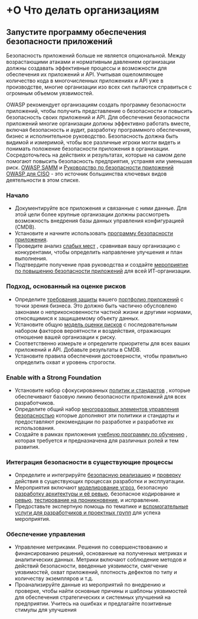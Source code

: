 # +O Что делать организациям

## Запустите программу обеспечения безопасности приложений

Безопасность приложений больше не является опциональной. Между возрастающими атаками и нормативным давлением организации должны создавать эффективные процессы и возможности для обеспечения их приложений и API. Учитывая ошеломляющее количество кода в многочисленных приложениях и API уже в производстве, многие организации изо всех сил пытаются справиться с огромным объемом уязвимостей. 

OWASP рекомендует организациям создать программу безопасности приложений, чтобы получить представление о безопасности и повысить безопасность своих приложений и API. Для обеспечения безопасности приложений многие организации должны эффективно работать вместе, включая безопасность и аудит, разработку программного обеспечения, бизнес и исполнительное руководство. Безопасность должна быть видимой и измеримой, чтобы все различные игроки могли видеть и понимать положение безопасности приложения в организации. Сосредоточьтесь на действиях и результатах, которые на самом деле помогают повысить безопасность предприятия, устраняя или уменьшая риск. [OWASP SAMM](https://www.owasp.org/index.php/OWASP_SAMM_Project) и [Руководство по безопасности приложений OWASP для CISO](https://www.owasp.org/index.php/Application_Security_Guide_For_CISOs) - это источник большинства ключевых видов деятельности в этом списке.

### Начало

* Документируйте все приложения и связанные с ними данные. Для этой цели более крупные организации должны рассмотреть возможность внедрения базы данных управления конфигурацией (CMDB).
* Установите и начните использовать [программу безопасности приложения](https://www.owasp.org/index.php/SAMM_-_Strategy_&_Metrics_-_1).
* Проведите анализ [слабых мест](https://www.owasp.org/index.php/SAMM_-_Strategy_&_Metrics_-_3) , сравнивая вашу организацию с конкурентами, чтобы определить направление улучшения и план выполнения.
* Подтвердите получение прав руководства и создайте [мероприятие по повышению безопасности приложений](https://www.owasp.org/index.php/SAMM_-_Education_&_Guidance_-_1) для всей ИТ-организации.

### Подход, основанный на оценке рисков

* Определите [требования защиты](https://www.owasp.org/index.php/SAMM_-_Strategy_&_Metrics_-_2) вашего [портфолио приложений](https://www.owasp.org/index.php/SAMM_-_Strategy_&_Metrics_-_2) с точки зрения бизнеса. Это должно быть частично обусловлено законами о неприкосновенности частной жизни и другими нормами, относящимися к защищаемому объекту данных. 
* Установите общую [модель оценки рисков](https://www.owasp.org/index.php/OWASP_Risk_Rating_Methodology) с последовательным набором факторов вероятности и воздействия, отражающих отношение вашей организации к риску. 
* Соответственно измерьте и определите приоритеты для всех ваших приложений и API. Добавьте результаты в CMDB. 
* Установите правила обеспечения достоверности, чтобы правильно определить охват и уровень строгости.

### Enable with a Strong Foundation

* Установите набор сфокусированных  [политик и стандартов](https://www.owasp.org/index.php/SAMM_-_Policy_&_Compliance_-_2) , которые обеспечивают базовую линию безопасности приложений для всех разработчиков.
* Определите общий набор [многоразовых элементов управления безопасностью](https://www.owasp.org/index.php/OWASP_Security_Knowledge_Framework) которые дополняют эти политики и стандарты и предоставляют рекомендации по разработке и разработке их использования.
* Создайте в рамках приложения  [учебную программу по обучению](https://www.owasp.org/index.php/SAMM_-_Education_&_Guidance_-_2) , которая требуется и предназначена для различных ролей и тем развития.

### Интеграция безопасности в существующие процессы

* Определите и интегрируйте [безопасную реализацию](https://www.owasp.org/index.php/SAMM_-_Construction) и [проверку](https://www.owasp.org/index.php/SAMM_-_Verification) действия в существующих процессах разработки и эксплуатации. 
* Мероприятия включают [моделирование угроз](https://www.owasp.org/index.php/SAMM_-_Threat_Assessment_-_1), безопасную [разработку архитектуры и её ревью](https://www.owasp.org/index.php/SAMM_-_Design_Review_-_1), безопасное кодирование и [ревью](https://www.owasp.org/index.php/SAMM_-_Code_Review_-_1), [тестирование на проникновение](https://www.owasp.org/index.php/SAMM_-_Security_Testing_-_1), и исправление.
* Предоставьте экспертную помощь по тематике и [вспомогательные услуги для разработчиков и проектных групп](https://www.owasp.org/index.php/SAMM_-_Education_&_Guidance_-_3) для успеха мероприятия.

### Обеспечение управления

* Управление метриками. Решения по совершенствованию и финансированию решений, основанные на полученных метриках и аналитических данных. Метрики включают соблюдение методов и действий безопасности, введенные уязвимости, смягчение уязвимостей, охват приложений, плотность дефектов по типу и количеству экземпляров и т.д.
* Проанализируйте данные из мероприятий по внедрению и проверке, чтобы найти основные причины и шаблоны уязвимостей для обеспечения стратегических и системных улучшений на предприятии. Учитесь на ошибках и предлагайте позитивные стимулы для улучшения
